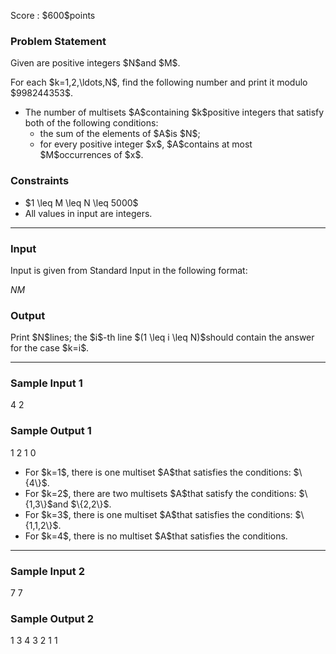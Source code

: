 
<div>

<span>

<span>

<p>
Score : $600$points
</p>

<div>

<section>

### **Problem Statement**

<p>
Given are positive integers $N$and $M$.
</p>

<p>
For each $k=1,2,\ldots,N$, find the following number and print it modulo $998244353$.
</p>

<ul>

<li>
The number of multisets $A$containing $k$positive integers that satisfy both of the following conditions:
<ul>

<li>
the sum of the elements of $A$is $N$;
</li>

<li>
for every positive integer $x$, $A$contains at most $M$occurrences of $x$.
</li>

</ul>

</li>

</ul>

</section>

</div>

<div>

<section>

### **Constraints**

<ul>

<li>
$1 \leq M \leq N \leq 5000$
</li>

<li>
All values in input are integers.
</li>

</ul>

</section>

</div>

---

<div>

<div>

<section>

### **Input**

<p>
Input is given from Standard Input in the following format:
</p>

<div>

$N$$M$
</div>

</section>

</div>

<div>

<section>

### **Output**

<p>
Print $N$lines; the $i$-th line $(1 \leq i \leq N)$should contain the answer for the case $k=i$.
</p>

</section>

</div>

</div>

---

<div>

<section>

### **Sample Input 1**

<div>

4 2

</div>

</section>

</div>

<div>

<section>

### **Sample Output 1**

<div>

1
2
1
0

</div>

<ul>

<li>
For $k=1$, there is one multiset $A$that satisfies the conditions: $\{4\}$.
</li>

<li>
For $k=2$, there are two multisets $A$that satisfy the conditions: $\{1,3\}$and $\{2,2\}$.
</li>

<li>
For $k=3$, there is one multiset $A$that satisfies the conditions: $\{1,1,2\}$.
</li>

<li>
For $k=4$, there is no multiset $A$that satisfies the conditions.
</li>

</ul>

</section>

</div>

---

<div>

<section>

### **Sample Input 2**

<div>

7 7

</div>

</section>

</div>

<div>

<section>

### **Sample Output 2**

<div>

1
3
4
3
2
1
1

</div>

</section>

</div>

</span>

</span>

</div>
